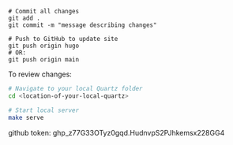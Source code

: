 ```shell
# Commit all changes
git add .
git commit -m "message describing changes"

# Push to GitHub to update site
git push origin hugo
# OR:
git push origin main
```
To review changes:
```bash
# Navigate to your local Quartz folder
cd <location-of-your-local-quartz>

# Start local server
make serve
```

github token: ghp_z77G33OTyz0gqd.HudnvpS2PJhkemsx228GG4